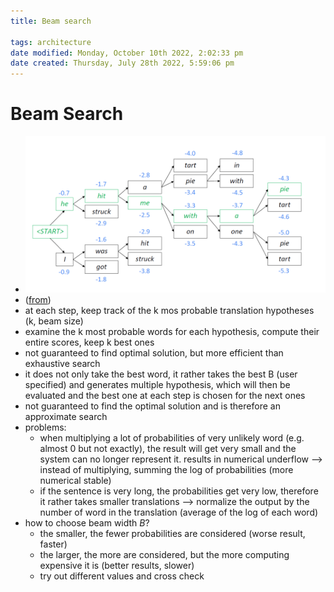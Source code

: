 ```yaml
---
title: Beam search

tags: architecture 
date modified: Monday, October 10th 2022, 2:02:33 pm
date created: Thursday, July 28th 2022, 5:59:06 pm
---
```


# Beam Search
- ![Pasted image 20220810155603](images/Pasted%20image%2020220810155603.png)
- ([from](https://publish.obsidian.md/fabian-groeger/Machine+Learning+%26+Deep+Learning/Deep+Learning/Architectures/RNN/Beam+Search))
- at each step, keep track of the k mos probable translation hypotheses (k, beam size)
- examine the k most probable words for each hypothesis, compute their entire scores, keep k best ones
- not guaranteed to find optimal solution, but more efficient than exhaustive search
- it does not only take the best word, it rather takes the best B (user specified) and generates multiple hypothesis, which will then be evaluated and the best one at each step is chosen for the next ones
- not guaranteed to find the optimal solution and is therefore an approximate search
- problems:
    - when multiplying a lot of probabilities of very unlikely word (e.g. almost 0 but not exactly), the result will get very small and the system can no longer represent it. results in numerical underflow --> instead of multiplying, summing the log of probabilities (more numerical stable)
    - if the sentence is very long, the probabilities get very low, therefore it rather takes smaller translations --> normalize the output by the number of word in the translation (average of the log of each word)
- how to choose beam width $B$?
    - the smaller, the fewer probabilities are considered (worse result, faster)
    - the larger, the more are considered, but the more computing expensive it is (better results, slower)
    - try out different values and cross check



